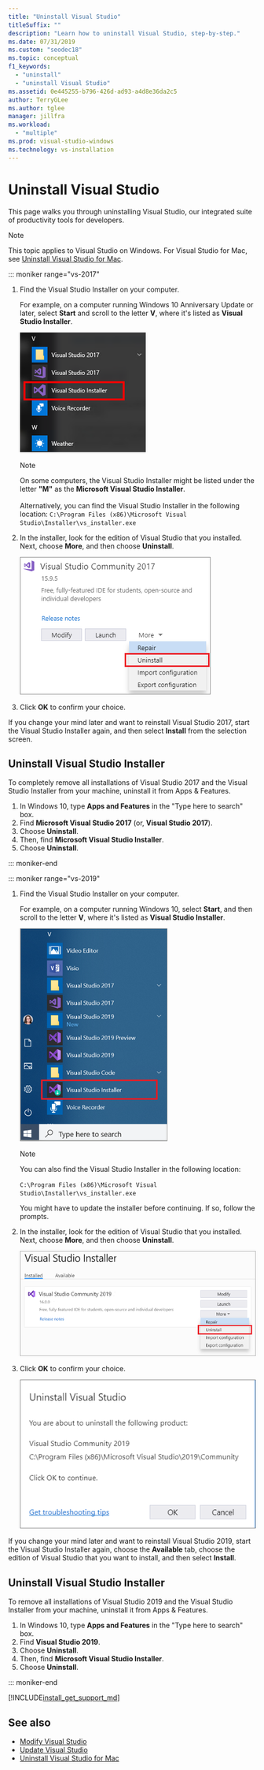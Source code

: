 ```yaml
---
title: "Uninstall Visual Studio"
titleSuffix: ""
description: "Learn how to uninstall Visual Studio, step-by-step."
ms.date: 07/31/2019
ms.custom: "seodec18"
ms.topic: conceptual
f1_keywords:
  - "uninstall"
  - "uninstall Visual Studio"
ms.assetid: 0e445255-b796-426d-ad93-a4d8e36da2c5
author: TerryGLee
ms.author: tglee
manager: jillfra
ms.workload:
  - "multiple"
ms.prod: visual-studio-windows
ms.technology: vs-installation
---
```

# Uninstall Visual Studio

This page walks you through uninstalling Visual Studio, our integrated suite of productivity tools for developers.

> [!NOTE]
> This topic applies to Visual Studio on Windows. For Visual Studio for Mac, see [Uninstall Visual Studio for Mac](/visualstudio/mac/uninstall).

::: moniker range="vs-2017"

1. Find the Visual Studio Installer on your computer.

     For example, on a computer running Windows 10 Anniversary Update or later, select **Start** and scroll to the letter **V**, where it's listed as **Visual Studio Installer**.

     ![Visual Studio Installer](media/locate-the-visual-studio-installer.png "Locate the Microsoft Visual Studio Installer")

   > [!NOTE]
   > On some computers, the Visual Studio Installer might be listed under the letter **"M"** as the **Microsoft Visual Studio Installer**.<br/><br/> Alternatively, you can find the Visual Studio Installer in the following location: `C:\Program Files (x86)\Microsoft Visual Studio\Installer\vs_installer.exe`

1. In the installer, look for the edition of Visual Studio that you installed. Next, choose **More**, and then choose **Uninstall**.

     ![Uninstall Visual Studio 2017](media/uninstall-visual-studio.png "Uninstall Visual Studio 2017")

1. Click **OK** to confirm your choice.

If you change your mind later and want to reinstall Visual Studio 2017, start the Visual Studio Installer again, and then select **Install** from the selection screen.

## Uninstall Visual Studio Installer

To completely remove all installations of Visual Studio 2017 and the Visual Studio Installer from your machine, uninstall it from Apps & Features.

1. In Windows 10, type **Apps and Features** in the "Type here to search" box.
1. Find **Microsoft Visual Studio 2017** (or, **Visual Studio 2017**).
1. Choose **Uninstall**.
1. Then, find **Microsoft Visual Studio Installer**.
1. Choose **Uninstall**.

::: moniker-end

::: moniker range="vs-2019"

1. Find the Visual Studio Installer on your computer.

     For example, on a computer running Windows 10, select **Start**, and then scroll to the letter **V**, where it's listed as **Visual Studio Installer**.

     ![Open the Visual Studio Installer](media/vs-2019/vs-installer-windows-start.png "Open the Visual Studio Installer")

     > [!NOTE]
     > You can also find the Visual Studio Installer in the following location:
     >
     > `C:\Program Files (x86)\Microsoft Visual Studio\Installer\vs_installer.exe`

    You might have to update the installer before continuing. If so, follow the prompts.

1. In the installer, look for the edition of Visual Studio that you installed. Next, choose **More**, and then choose **Uninstall**.

     ![Uninstall Visual Studio 2019](media/vs-2019/vs-installer-uninstall.png "Uninstall Visual Studio 2019")

1. Click **OK** to confirm your choice.

     ![Uninstall Visual Studio confirmation](media/vs-2019/uninstall-visualstudio-confirm.png "Confirm that you want to uninstall Visual Studio 2019")

If you change your mind later and want to reinstall Visual Studio 2019, start the Visual Studio Installer again, choose the **Available** tab,  choose the edition of Visual Studio that you want to install, and then select **Install**.

## Uninstall Visual Studio Installer

To remove all installations of Visual Studio 2019 and the Visual Studio Installer from your machine, uninstall it from Apps & Features.

1. In Windows 10, type **Apps and Features** in the "Type here to search" box.
1. Find **Visual Studio 2019**.
1. Choose **Uninstall**.
1. Then, find **Microsoft Visual Studio Installer**.
1. Choose **Uninstall**.

::: moniker-end

[!INCLUDE[install_get_support_md](includes/install_get_support_md.md)]

## See also

* [Modify Visual Studio](modify-visual-studio.md)
* [Update Visual Studio](update-visual-studio.md)
* [Uninstall Visual Studio for Mac](/visualstudio/mac/uninstall)
